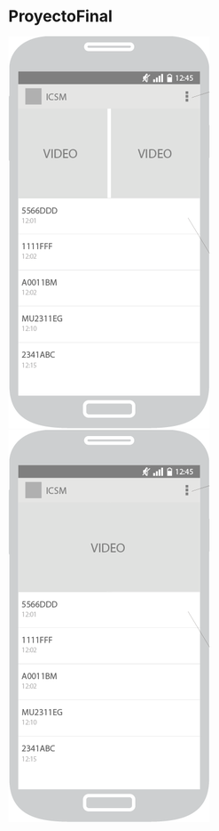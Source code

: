 # ProyectoFinal
![Wireframe1](/Media/WireframesProyecto1.png)
![Wireframe2](/Media/WireframesProyecto2.png)
